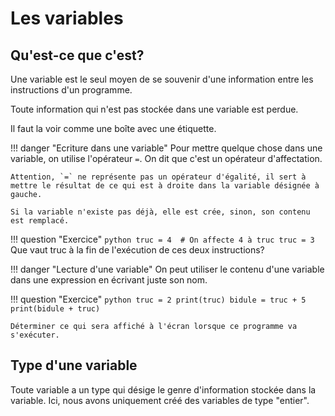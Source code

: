 # Les variables


## Qu'est-ce que c'est?

Une variable est le seul moyen de se souvenir d'une information entre les instructions d'un programme.

Toute information qui n'est pas stockée dans une variable est perdue.

Il faut la voir comme une boîte avec une étiquette.

!!! danger "Ecriture dans une variable"
    Pour mettre quelque chose dans une variable, on utilise l'opérateur `=`.
    On dit que c'est un opérateur d'affectation.

    Attention, `=` ne représente pas un opérateur d'égalité, il sert à mettre le résultat de ce qui est à droite dans la variable désignée à gauche.

    Si la variable n'existe pas déjà, elle est crée, sinon, son contenu est remplacé.


!!! question "Exercice"
    ```python
    truc = 4  # On affecte 4 à truc
    truc = 3
    ```
    Que vaut truc à la fin de l'exécution de ces deux instructions?


!!! danger "Lecture d'une variable"
    On peut utiliser le contenu d'une variable dans une expression en écrivant juste son nom.


!!! question "Exercice"
    ```python
    truc = 2
    print(truc)
    bidule = truc + 5
    print(bidule + truc)
    ```

    Déterminer ce qui sera affiché à l'écran lorsque ce programme va s'exécuter.


## Type d'une variable

Toute variable a un type qui désige le genre d'information stockée dans la variable. Ici, nous avons uniquement créé des variables de type "entier".
